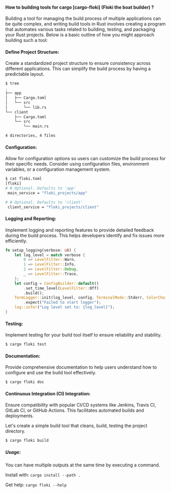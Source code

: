 

#### How to building tools for cargo [cargo-floki] (Floki the boat builder) ?

Building a tool for managing the build process of multiple applications can be quite complex,
and writing build tools in Rust involves creating a program that automates various tasks related to building,
testing, and packaging your Rust projects. 
Below is a basic outline of how you might approach building such a tool:

#### Define Project Structure:
Create a standardized project structure to ensure consistency across different applications. This can simplify the build process by having a predictable layout.
```bash
$ tree
.
├── app
│   ├── Cargo.toml
│   └── src
│       └── lib.rs
└── client
    ├── Cargo.toml
    └── src
        └── main.rs

4 directories, 4 files

```
#### Configuration:
Allow for configuration options so users can customize the build process for their specific needs.
Consider using configuration files, environment variables, or a configuration management system.
```bash
$ cat floki.toml 
[floki]
# # Optional. Defaults to 'app'
 main_service = "floki_projects/app"

# # Optional. Defaults to 'client'
 client_service = "floki_projects/client"

```
#### Logging and Reporting:
Implement logging and reporting features to provide detailed feedback during the build process. This helps developers identify and fix issues more efficiently.

```rust
fn setup_logging(verbose: u8) {
    let log_level = match verbose {
        0 => LevelFilter::Warn,
        1 => LevelFilter::Info,
        2 => LevelFilter::Debug,
        _ => LevelFilter::Trace,
    };
    let config = ConfigBuilder::default()
        .set_time_level(LevelFilter::Off)
        .build();
    TermLogger::init(log_level, config, TerminalMode::Stderr, ColorChoice::Auto)
        .expect("Failed to start logger");
    log::info!("Log level set to: {log_level}");
}

```

#### Testing:
Implement testing for your build tool itself to ensure reliability and stability.

```bash
$ cargo floki test
```
#### Documentation:
Provide comprehensive documentation to help users understand how to configure and use the build tool effectively.

```bash
$ cargo floki doc
```
#### Continuous Integration (CI) Integration:
Ensure compatibility with popular CI/CD systems like Jenkins, Travis CI, GitLab CI, or GitHub Actions. This facilitates automated builds and deployments.

Let's create a simple build tool that cleans, build, testing the project directory.
```bash
$ cargo floki build
```
##### Usage:
You can have multiple outputs at the same time by executing a command.

Install with: `cargo install --path .`

Get help: `cargo floki --help`
